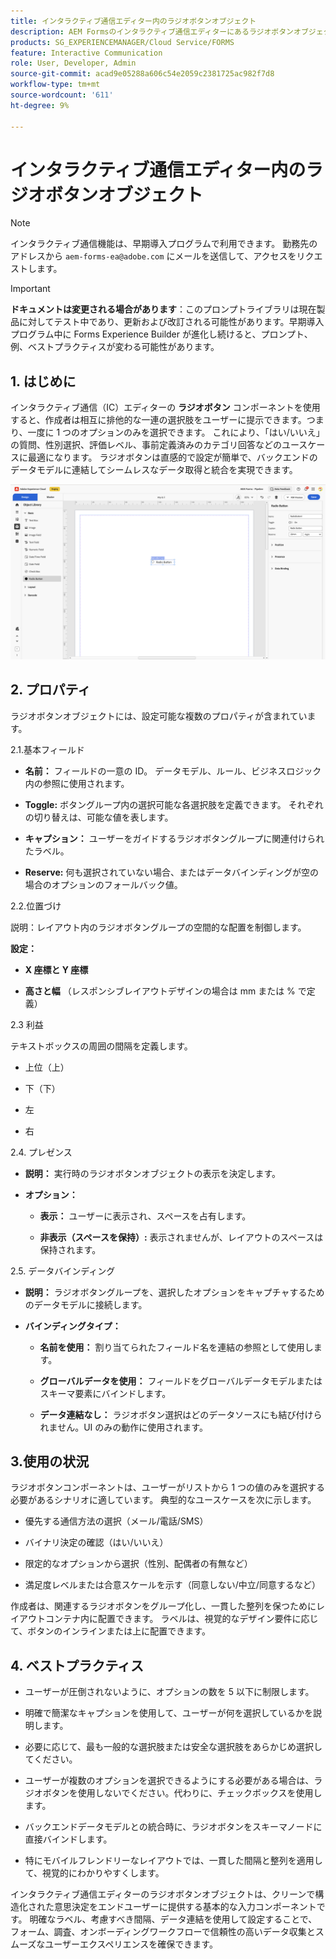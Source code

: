 ```yaml
---
title: インタラクティブ通信エディター内のラジオボタンオブジェクト
description: AEM Formsのインタラクティブ通信エディターにあるラジオボタンオブジェクトを使用すると、作成者は相互に排他的な一連の選択肢をユーザーに提示できます。つまり、一度に 1 つの選択肢のみを選択できます。
products: SG_EXPERIENCEMANAGER/Cloud Service/FORMS
feature: Interactive Communication
role: User, Developer, Admin
source-git-commit: acad9e05288a606c54e2059c2381725ac982f7d8
workflow-type: tm+mt
source-wordcount: '611'
ht-degree: 9%

---
```



# インタラクティブ通信エディター内のラジオボタンオブジェクト

>[!NOTE]
>
> インタラクティブ通信機能は、早期導入プログラムで利用できます。 勤務先のアドレスから `aem-forms-ea@adobe.com` にメールを送信して、アクセスをリクエストします。

>[!IMPORTANT]
>
> **ドキュメントは変更される場合があります**：このプロンプトライブラリは現在製品に対してテスト中であり、更新および改訂される可能性があります。早期導入プログラム中に Forms Experience Builder が進化し続けると、プロンプト、例、ベストプラクティスが変わる可能性があります。

## &#x200B;1. はじめに

インタラクティブ通信（IC）エディターの **ラジオボタン** コンポーネントを使用すると、作成者は相互に排他的な一連の選択肢をユーザーに提示できます。つまり、一度に 1 つのオプションのみを選択できます。 これにより、「はい/いいえ」の質問、性別選択、評価レベル、事前定義済みのカテゴリ回答などのユースケースに最適になります。
ラジオボタンは直感的で設定が簡単で、バックエンドのデータモデルに連結してシームレスなデータ取得と統合を実現できます。

![IC Docu の検索 ](/help/forms/interactive-communication/assets/radio.png)

## &#x200B;2. プロパティ

ラジオボタンオブジェクトには、設定可能な複数のプロパティが含まれています。

2.1.基本フィールド

- **名前：** フィールドの一意の ID。 データモデル、ルール、ビジネスロジック内の参照に使用されます。

- **Toggle:** ボタングループ内の選択可能な各選択肢を定義できます。 それぞれの切り替えは、可能な値を表します。

- **キャプション：** ユーザーをガイドするラジオボタングループに関連付けられたラベル。

- **Reserve:** 何も選択されていない場合、またはデータバインディングが空の場合のオプションのフォールバック値。

2.2.位置づけ

説明：レイアウト内のラジオボタングループの空間的な配置を制御します。

**設定：**

- **X 座標と Y 座標**

- **高さと幅** （レスポンシブレイアウトデザインの場合は mm または % で定義）

2.3 利益

テキストボックスの周囲の間隔を定義します。

- 上位（上）

- 下（下）

- 左

- 右

2.4. プレゼンス

- **説明：** 実行時のラジオボタンオブジェクトの表示を決定します。

- **オプション：**

   - **表示：** ユーザーに表示され、スペースを占有します。

   - **非表示（スペースを保持）:** 表示されませんが、レイアウトのスペースは保持されます。



2.5. データバインディング

- **説明：** ラジオボタングループを、選択したオプションをキャプチャするためのデータモデルに接続します。

- **バインディングタイプ：**

   - **名前を使用：** 割り当てられたフィールド名を連結の参照として使用します。

   - **グローバルデータを使用：** フィールドをグローバルデータモデルまたはスキーマ要素にバインドします。

   - **データ連結なし：** ラジオボタン選択はどのデータソースにも結び付けられません。UI のみの動作に使用されます。

## 3.使用の状況

ラジオボタンコンポーネントは、ユーザーがリストから 1 つの値のみを選択する必要があるシナリオに適しています。 典型的なユースケースを次に示します。

- 優先する通信方法の選択（メール/電話/SMS）

- バイナリ決定の確認（はい/いいえ）

- 限定的なオプションから選択（性別、配偶者の有無など）

- 満足度レベルまたは合意スケールを示す（同意しない/中立/同意するなど）

作成者は、関連するラジオボタンをグループ化し、一貫した整列を保つためにレイアウトコンテナ内に配置できます。 ラベルは、視覚的なデザイン要件に応じて、ボタンのインラインまたは上に配置できます。

## &#x200B;4. ベストプラクティス

- ユーザーが圧倒されないように、オプションの数を 5 以下に制限します。

- 明確で簡潔なキャプションを使用して、ユーザーが何を選択しているかを説明します。

- 必要に応じて、最も一般的な選択肢または安全な選択肢をあらかじめ選択してください。

- ユーザーが複数のオプションを選択できるようにする必要がある場合は、ラジオボタンを使用しないでください。代わりに、チェックボックスを使用します。

- バックエンドデータモデルとの統合時に、ラジオボタンをスキーマノードに直接バインドします。

- 特にモバイルフレンドリーなレイアウトでは、一貫した間隔と整列を適用して、視覚的にわかりやすくします。

インタラクティブ通信エディターのラジオボタンオブジェクトは、クリーンで構造化された意思決定をエンドユーザーに提供する基本的な入力コンポーネントです。 明確なラベル、考慮すべき間隔、データ連結を使用して設定することで、フォーム、調査、オンボーディングワークフローで信頼性の高いデータ収集とスムーズなユーザーエクスペリエンスを確保できます。


